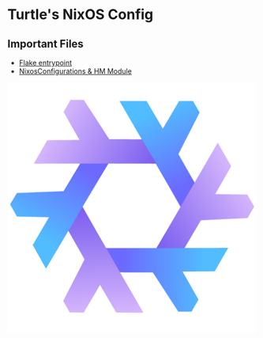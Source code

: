# Turtle's NixOS Config
## Important Files
- [Flake entrypoint](flake.nix)
- [NixosConfigurations & HM Module](outputs/nixos-configs.nix)

  
[<img src="media/icons/purple-logo.png"/>](Logo)
